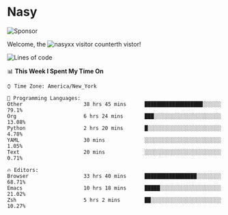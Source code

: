 # Nasy

<!--
<p align="center">
<img height="200" src="https://github-readme-stats.vercel.app/api?username=nasyxx&count_private=true&show_icons=true&theme=dracula&include_all_commits=true"/>
<img height="200" src="https://github-readme-stats.vercel.app/api/top-langs/?username=nasyxx&theme=dracula&hide=html,jupyter+notebook&count_private=true&show_icons=true"/>
</p>

  
----------------
-->

![Sponsor](https://img.shields.io/static/v1.svg?label=Sponsor&message=%E2%9D%A4&logo=GitHub&style=flat&color=pink)
 
Welcome, the ![nasyxx visitor counter](https://count.getloli.com/get/@nasyxx?theme=rule34)th vistor!
 
<!--START_SECTION:waka-->
![Lines of code](https://img.shields.io/badge/From%20Hello%20World%20I%27ve%20Written-599943%20lines%20of%20code-blue)

📊 **This Week I Spent My Time On** 

```text
⌚︎ Time Zone: America/New_York

💬 Programming Languages: 
Other                    38 hrs 45 mins      ███████████████████░░░░░░   79.1% 
Org                      6 hrs 24 mins       ███░░░░░░░░░░░░░░░░░░░░░░   13.08% 
Python                   2 hrs 20 mins       █░░░░░░░░░░░░░░░░░░░░░░░░   4.78% 
YAML                     30 mins             ░░░░░░░░░░░░░░░░░░░░░░░░░   1.05% 
Text                     20 mins             ░░░░░░░░░░░░░░░░░░░░░░░░░   0.71%

🔥 Editors: 
Browser                  33 hrs 40 mins      █████████████████░░░░░░░░   68.71% 
Emacs                    10 hrs 18 mins      █████░░░░░░░░░░░░░░░░░░░░   21.02% 
Zsh                      5 hrs 2 mins        ██░░░░░░░░░░░░░░░░░░░░░░░   10.27%

```


<!--END_SECTION:waka-->

<!-- ![visitors](https://visitor-badge.laobi.icu/badge?page_id=nasyxx.nasyxx) -->
